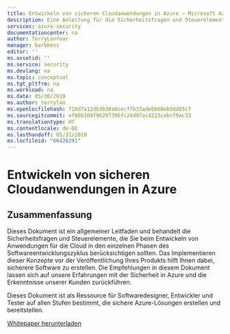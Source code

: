 ```yaml
---
title: Entwickeln von sicheren Cloudanwendungen in Azure – Microsoft Azure
description: Eine Anleitung für die Sicherheitsfragen und Steuerelemente, die beim Entwickeln von Anwendungen für die Cloud in den einzelnen Phasen des Softwareentwicklungszyklus zu berücksichtigen sind.
services: azure-security
documentationcenter: na
author: TerryLanfear
manager: barbkess
editor: ''
ms.assetid: ''
ms.service: security
ms.devlang: na
ms.topic: conceptual
ms.tgt_pltfrm: na
ms.workload: na
ms.date: 05/30/2019
ms.author: terrylan
ms.openlocfilehash: 710d7a12db3b38a6cecffb33ade6b60eb50d03c7
ms.sourcegitcommit: ef06b169f96297396fc24d97ac4223cabcf9ac33
ms.translationtype: HT
ms.contentlocale: de-DE
ms.lasthandoff: 05/31/2019
ms.locfileid: "66428291"
---
```

# <a name="develop-secure-cloud-applications-on-azure"></a>Entwickeln von sicheren Cloudanwendungen in Azure
## <a name="abstract"></a>Zusammenfassung
Dieses Dokument ist ein allgemeiner Leitfaden und behandelt die Sicherheitsfragen und Steuerelemente, die Sie beim Entwickeln von Anwendungen für die Cloud in den einzelnen Phasen des Softwareentwicklungszyklus berücksichtigen sollten. Das Implementieren dieser Konzepte vor der Veröffentlichung Ihres Produkts hilft Ihnen dabei, sicherere Software zu erstellen. Die Empfehlungen in diesem Dokument lassen sich auf unsere Erfahrungen mit der Sicherheit in Azure und die Erkenntnisse unserer Kunden zurückführen.

Dieses Dokument ist als Ressource für Softwaredesigner, Entwickler und Tester auf allen Stufen bestimmt, die sichere Azure-Lösungen erstellen und bereitstellen.

[Whitepaper herunterladen](https://azure.microsoft.com/mediahandler/files/resourcefiles/develop-secure-applications-on-azure/Develop%20secure%20applications%20on%20Azure.pdf)
